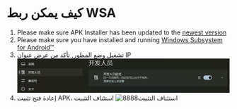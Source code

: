 # كيف يمكن ربط WSA
1. Please make sure APK Installer has been updated to the [newest version](https://www.microsoft.com/store/productId/9P2JFQ43FPPG "APK Installer")
2. Please make sure you have installed and running [Windows Subsystem for Android™](https://www.microsoft.com/store/productId/9P3395VX91NR)
3. تشغيل وضع المطور, تأكد من عرض عنوان IP ![وضع المطور](https://raw.githubusercontent.com/Paving-Base/APK-Installer/screenshots/Documents/Tutorials/How%20To%20Connect%20WSA/Images/Snipaste_2022-10-02_17-08-37.png)
4. إعادة فتح تثبيت APK، استئناف التثبيت ![استئناف التثبيت8888](https://raw.githubusercontent.com/Paving-Base/APK-Installer/screenshots/Documents/Tutorials/How%20To%20Connect%20WSA/Images/Snipaste_2021-10-22_15-10-06.png)
